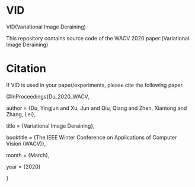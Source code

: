 # VID
VID(Variational Image Deraining)

This repository contains source code of the WACV 2020 paper:(Variational Image Deraining)

# Citation
If VID is used in your paper/experiments, please cite the following paper.

@InProceedings{Du_2020_WACV,

author = {Du, Yingjun and Xu, Jun and Qiu, Qiang and Zhen, Xiantong and Zhang, Lei},

title = {Variational Image Deraining},

booktitle = {The IEEE Winter Conference on Applications of Computer Vision (WACV)},

month = {March},

year = {2020}

}
